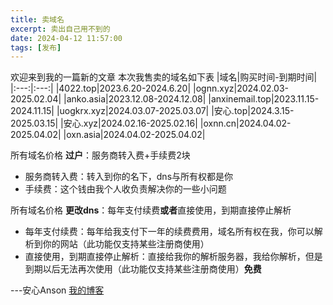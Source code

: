 ```yaml
---
title: 卖域名
excerpt: 卖出自己用不到的
date: 2024-04-12 11:57:00
tags: [发布]
---
```

欢迎来到我的一篇新的文章
本次我售卖的域名如下表
|域名|购买时间-到期时间|
|:---:|:---:|
|4022.top|2023.6.20-2024.6.20|
|ognn.xyz|2024.02.03-2025.02.04|
|anko.asia|2023.12.08-2024.12.08|
|anxinemail.top|2023.11.15-2024.11.15|
|uogkrx.xyz|2024.03.07-2025.03.07|
|安心.top|2024.3.15-2025.03.15|
|安心.xyz|2024.02.16-2025.02.16|
|oxnn.cn|2024.04.02-2025.04.02|
|oxn.asia|2024.04.02-2025.04.02|

所有域名价格 **过户**：服务商转入费+手续费2块
- 服务商转入费：转入到你的名下，dns与所有权都是你
- 手续费：这个钱由我个人收负责解决你的一些小问题

所有域名价格 **更改dns**：每年支付续费**或者**直接使用，到期直接停止解析
- 每年支付续费：每年给我支付下一年的续费费用，域名所有权在我，你可以解析到你的网站（此功能仅支持某些注册商使用）
- 直接使用，到期直接停止解析：直接给我你的解析服务器，我给你解析，但是到期以后无法再次使用（此功能仅支持某些注册商使用）**免费**

---安心Anson [我的博客](https://blog.anson.asia/)